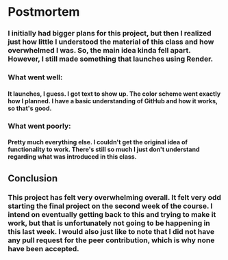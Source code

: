 # Postmortem

### I initially had bigger plans for this project, but then I realized just how little I understood the material of this class and how overwhelmed I was. So, the main idea kinda fell apart. However, I still made something that launches using Render. 


### What went well:

#### It launches, I guess. I got text to show up. The color scheme went exactly how I planned. I have a basic understanding of GitHub and how it works, so that's good.


### What went poorly:

#### Pretty much everything else. I couldn't get the original idea of functionality to work. There's still so much I just don't understand regarding what was introduced in this class.


## Conclusion

### This project has felt very overwhelming overall. It felt very odd starting the final project on the second week of the course. I intend on eventually getting back to this and trying to make it work, but that is unfortunately not going to be happening in this last week. I would also just like to note that I did not have any pull request for the peer contribution, which is why none have been accepted. 